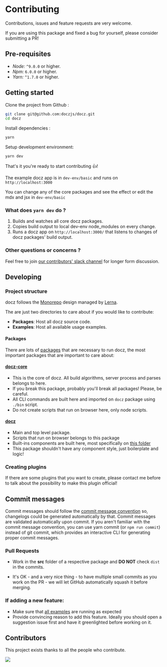 # Contributing

Contributions, issues and feature requests are very welcome.

If you are using this package and fixed a bug for yourself, please consider submitting a PR!

## Pre-requisites

- _Node:_ `^9.0.0` or higher.
- _Npm:_ `6.0.0` or higher.
- _Yarn:_ `^1.7.0` or higher.

## Getting started

Clone the project from Github :

```sh
git clone git@github.com:doczjs/docz.git
cd docz
```

Install dependencies :

```sh
yarn
```

Setup development environment:

```sh
yarn dev
```

That's it you're ready to start contributing 👍!

The example docz app is in `dev-env/basic` and runs on `http://localhost:3000`

You can change any of the core packages and see the effect or edit the mdx and jsx in `dev-env/basic`

### What does `yarn dev` do ?

1. Builds and watches all core docz packages.
2. Copies build output to local dev-env node_modules on every change.
3. Runs a docz app on `http://localhost:3000/` that listens to changes of docz packages' build output.

### Other questions or concerns ?

Feel free to join [our contributors' slack channel](https://join.slack.com/t/docz-workspace/shared_invite/enQtNzc4ODc2ODA3NzUxLWI0ZmYwY2NhNjhkNDFjN2UzYzlmMDcwZjQyZGY4MWQ1NmQwZDVlZDE4MmE3N2I4MWRjZTAxZjY4ODk4NGMzZjg) for longer form discussion.

## Developing

### Project structure

docz follows the [Monorepo](https://en.wikipedia.org/wiki/Monorepo) design managed by [Lerna](https://github.com/lerna/lerna).

The are just two directories to care about if you would like to contribute:

- **Packages**: Host all docz source code.
- **Examples**: Host all available usage examples.

#### Packages

There are lots of [packages](https://github.com/amila-t-kumarasekara/docz/tree/master/core) that are necessary to run docz, the most important packages that are important to care about:

#### **[docz-core](https://github.com/amila-t-kumarasekara/docz/tree/master/core/docz-core)**

- This is the core of docz. All build algorithms, server process and parses belongs to here.
- If you break this package, probably you'll break all packages! Please, be careful.
- All CLI commands are built here and imported on `docz` package using `./bin` script.
- Do not create scripts that run on browser here, only node scripts.

#### **[docz](https://github.com/amila-t-kumarasekara/docz/tree/master/core/docz)**

- Main and top level package.
- Scripts that run on browser belongs to this package
- Built-ins components are built here, most specifically on [this folder](https://github.com/amila-t-kumarasekara/docz/tree/master/core/docz/src/components)
- This package shouldn't have any component style, just boilerplate and logic!

### Creating plugins

If there are some plugins that you want to create, please contact me before to talk about the possibility to make this plugin official!

## Commit messages

Commit messages should follow the [commit message convention](https://conventionalcommits.org/) so, changelogs could be generated automatically by that. Commit messages are validated automatically upon commit. If you aren't familiar with the commit message convention, you can use yarn commit (or `npm run commit`) instead of git commit, which provides an interactive CLI for generating proper commit messages.

### Pull Requests

- Work in the **src** folder of a respective package and **DO NOT** check `dist` in the commits.

- It's OK - and a very nice thing - to have multiple small commits as you work on the PR - we will let GitHub automatically squash it before merging.

### If adding a new feature:

- Make sure that [all examples](https://github.com/amila-t-kumarasekara/docz/tree/master/examples) are running as expected
- Provide convincing reason to add this feature. Ideally you should open a suggestion issue first and have it greenlighted before working on it.

## Contributors

This project exists thanks to all the people who contribute.

<a href="https://github.com/amila-t-kumarasekara/docz/graphs/contributors"><img src="https://opencollective.com/docz/contributors.svg?width=890&button=false" /></a>
